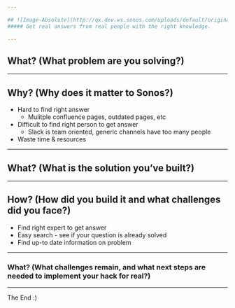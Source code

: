```yaml
---

## ![Image-Absolute](http://qx.dev.ws.sonos.com/uploads/default/original/1X/a9c45f007dc2897136c6c748906ff9d0b338492a.png)
##### Get real answers from real people with the right knowledge.

---
```


## What? (What problem are you solving?)

---

## Why? (Why does it matter to Sonos?)

- Hard to find right answer
  - Mulitple confluence pages, outdated pages, etc
- Difficult to find right person to get answer
  - Slack is team oriented, generic channels have too many people
- Waste time & resources

---

## What? (What is the solution you’ve built?)

---

## How? (How did you build it and what challenges did you face?)

- Find right expert to get answer
- Easy search - see if your question is already solved
- Find up-to date information on problem

---

### What? (What challenges remain, and what next steps are needed to implement your hack for real?)

---

The End :)
